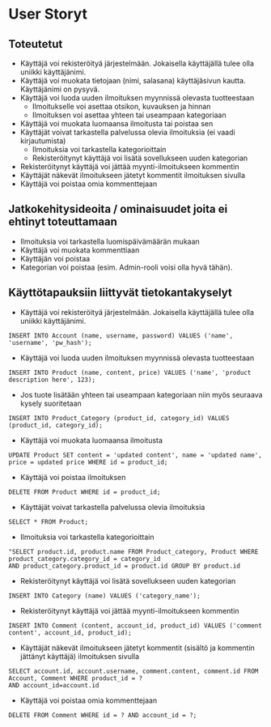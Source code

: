 # User Storyt

## Toteutetut
* Käyttäjä voi rekisteröityä järjestelmään. Jokaisella käyttäjällä tulee olla uniikki käyttäjänimi.
* Käyttäjä voi muokata tietojaan (nimi, salasana) käyttäjäsivun kautta. Käyttäjänimi on pysyvä.
* Käyttäjä voi luoda uuden ilmoituksen myynnissä olevasta tuotteestaan
   * Ilmoitukselle voi asettaa otsikon, kuvauksen ja hinnan
   * Ilmoituksen voi asettaa yhteen tai useampaan kategoriaan
* Käyttäjä voi muokata luomaansa ilmoitusta tai poistaa sen
* Käyttäjät voivat tarkastella palvelussa olevia ilmoituksia (ei vaadi kirjautumista)
  * Ilmoituksia voi tarkastella kategorioittain
  * Rekisteröitynyt käyttäjä voi lisätä sovellukseen uuden kategorian
* Rekisteröitynyt käyttäjä voi jättää myynti-ilmoitukseen kommentin
* Käyttäjät näkevät ilmoitukseen jätetyt kommentit ilmoituksen sivulla
* Käyttäjä voi poistaa omia kommenttejaan

## Jatkokehitysideoita / ominaisuudet joita ei ehtinyt toteuttamaan
* Ilmoituksia voi tarkastella luomispäivämäärän mukaan
* Käyttäjä voi muokata kommenttiaan
* Käyttäjän voi poistaa
* Kategorian voi poistaa (esim. Admin-rooli voisi olla hyvä tähän). 

## Käyttötapauksiin liittyvät tietokantakyselyt
* Käyttäjä voi rekisteröityä järjestelmään. Jokaisella käyttäjällä tulee olla uniikki käyttäjänimi.
```
INSERT INTO Account (name, username, password) VALUES ('name', 'username', 'pw_hash');
```
* Käyttäjä voi luoda uuden ilmoituksen myynnissä olevasta tuotteestaan
```
INSERT INTO Product (name, content, price) VALUES ('name', 'product description here', 123);
```
* Jos tuote lisätään yhteen tai useampaan kategoriaan niin myös seuraava kysely suoritetaan
```
INSERT INTO Product_Category (product_id, category_id) VALUES (product_id, category_id);
```
* Käyttäjä voi muokata luomaansa ilmoitusta
```
UPDATE Product SET content = 'updated content', name = 'updated name', price = updated price WHERE id = product_id;
```
* Käyttäjä voi poistaa ilmoituksen
```
DELETE FROM Product WHERE id = product_id;
```
* Käyttäjät voivat tarkastella palvelussa olevia ilmoituksia
```
SELECT * FROM Product;
```
* Ilmoituksia voi tarkastella kategorioittain
```
"SELECT product.id, product.name FROM Product_category, Product WHERE product_category.category_id = category_id
AND product_category.product_id = product.id GROUP BY product.id
```
* Rekisteröitynyt käyttäjä voi lisätä sovellukseen uuden kategorian
```
INSERT INTO Category (name) VALUES ('category_name');
```
* Rekisteröitynyt käyttäjä voi jättää myynti-ilmoitukseen kommentin
```
INSERT INTO Comment (content, account_id, product_id) VALUES ('comment content', account_id, product_id);
```
* Käyttäjät näkevät ilmoitukseen jätetyt kommentit (sisältö ja kommentin jättänyt käyttäjä) ilmoituksen sivulla
```
SELECT account.id, account.username, comment.content, comment.id FROM Account, Comment WHERE product_id = ?
AND account_id=account.id
```
* Käyttäjä voi poistaa omia kommenttejaan
```
DELETE FROM Comment WHERE id = ? AND account_id = ?;
```
